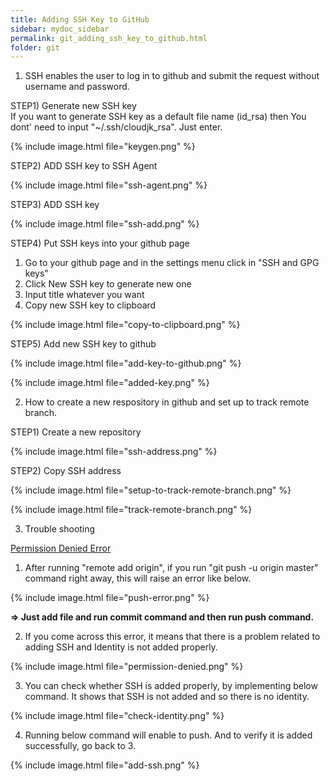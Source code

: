 ```yaml
---
title: Adding SSH Key to GitHub
sidebar: mydoc_sidebar
permalink: git_adding_ssh_key_to_github.html
folder: git
---
```


1. SSH enables the user to log in to github and submit the request without username and password.  

STEP1) Generate new SSH key  
If you want to generate SSH key as a default file name (id_rsa) then You dont' need to input "~/.ssh/cloudjk_rsa". Just enter.

{% include image.html file="keygen.png" %}

STEP2) ADD SSH key to SSH Agent

{% include image.html file="ssh-agent.png" %}

STEP3) ADD SSH key

{% include image.html file="ssh-add.png" %}

STEP4) Put SSH keys into your github page  

1) Go to your github page and in the settings menu click in "SSH and GPG keys"  
2) Click New SSH key to generate new one  
3) Input title whatever you want  
4) Copy new SSH key to clipboard  

{% include image.html file="copy-to-clipboard.png" %}

STEP5) Add new SSH key to github

{% include image.html file="add-key-to-github.png" %}

{% include image.html file="added-key.png" %}

2. How to create a new respository in github and set up to track remote branch.

STEP1) Create a new repository

{% include image.html file="ssh-address.png" %}

STEP2) Copy SSH address

{% include image.html file="setup-to-track-remote-branch.png" %}

{% include image.html file="track-remote-branch.png" %}

3. Trouble shooting

<a href="https://help.github.com/en/github/authenticating-to-github/error-permission-denied-publickey">Permission Denied Error</a>

1) After running "remote add origin", if you run "git push -u origin master" command right away, this will raise an error like below.

{% include image.html file="push-error.png" %}

**=> Just add file and run commit command and then run push command.**

2) If you come across this error, it means that there is a problem related to adding SSH and Identity is not added properly.

{% include image.html file="permission-denied.png" %}

3) You can check whether SSH is added properly, by implementing below command. It shows that SSH is not added and so there is no identity.

{% include image.html file="check-identity.png" %}

4) Running below command will enable to push. And to verify it is added successfully, go back to 3.

{% include image.html file="add-ssh.png" %}
